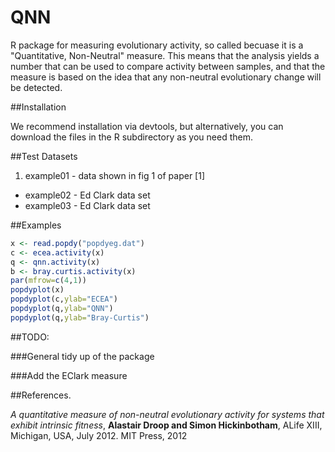 # QNN
R package for measuring evolutionary activity, so called becuase it is a "Quantitative, Non-Neutral" measure. This means that the analysis yields a number that can be used to compare activity between samples, and that the measure is based on the idea that any non-neutral evolutionary change will be detected. 


##Installation

We recommend installation via devtools, but alternatively, you can download the files in the R subdirectory as you need them.



##Test Datasets

1. example01 - data shown in fig 1 of paper [1]
- example02 - Ed Clark data set
- example03 - Ed Clark data set

##Examples

```R
x <- read.popdy("popdyeg.dat")
c <- ecea.activity(x)
q <- qnn.activity(x)
b <- bray.curtis.activity(x)
par(mfrow=c(4,1))
popdyplot(x)
popdyplot(c,ylab="ECEA")
popdyplot(q,ylab="QNN")
popdyplot(q,ylab="Bray-Curtis")
```


##TODO:

###General tidy up of the package



###Add the EClark measure


##References.

*A quantitative measure of non-neutral evolutionary activity for systems that exhibit intrinsic fitness*, **Alastair Droop and Simon Hickinbotham**, ALife XIII, Michigan, USA, July 2012. MIT Press, 2012
